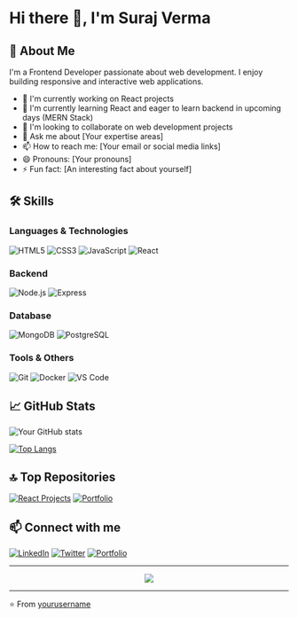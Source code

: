 # Hi there 👋, I'm Suraj Verma

## 🚀 About Me
I'm a Frontend Developer passionate about web development. I enjoy building responsive and interactive web applications.

- 🔭 I'm currently working on React projects
- 🌱 I'm currently learning React and eager to learn backend in upcoming days (MERN Stack)
- 👯 I'm looking to collaborate on web development projects
- 💬 Ask me about [Your expertise areas]
- 📫 How to reach me: [Your email or social media links]
- 😄 Pronouns: [Your pronouns]
- ⚡ Fun fact: [An interesting fact about yourself]

## 🛠️ Skills

### Languages & Technologies
![HTML5](https://img.shields.io/badge/-HTML5-E34F26?style=flat-square&logo=html5&logoColor=white)
![CSS3](https://img.shields.io/badge/-CSS3-1572B6?style=flat-square&logo=css3&logoColor=white)
![JavaScript](https://img.shields.io/badge/-JavaScript-F7DF1E?style=flat-square&logo=javascript&logoColor=black)
![React](https://img.shields.io/badge/-React-61DAFB?style=flat-square&logo=react&logoColor=black)
<!-- Add more frontend technologies -->

### Backend
![Node.js](https://img.shields.io/badge/-Node.js-339933?style=flat-square&logo=nodedotjs&logoColor=white)
![Express](https://img.shields.io/badge/-Express-000000?style=flat-square&logo=express&logoColor=white)
<!-- Add more backend technologies -->

### Database
![MongoDB](https://img.shields.io/badge/-MongoDB-47A248?style=flat-square&logo=mongodb&logoColor=white)
![PostgreSQL](https://img.shields.io/badge/-PostgreSQL-336791?style=flat-square&logo=postgresql&logoColor=white)
<!-- Add more database technologies -->

### Tools & Others
![Git](https://img.shields.io/badge/-Git-F05032?style=flat-square&logo=git&logoColor=white)
![Docker](https://img.shields.io/badge/-Docker-2496ED?style=flat-square&logo=docker&logoColor=white)
![VS Code](https://img.shields.io/badge/-VS%20Code-007ACC?style=flat-square&logo=visual-studio-code&logoColor=white)
<!-- Add more tools -->

## 📈 GitHub Stats

![Your GitHub stats](https://github-readme-stats.vercel.app/api?username=surajverma&show_icons=true&theme=radical)

[![Top Langs](https://github-readme-stats.vercel.app/api/top-langs/?username=surajverma&layout=compact&theme=radical)](https://github.com/anuraghazra/github-readme-stats)

## 🔝 Top Repositories

[![React Projects](https://github-readme-stats.vercel.app/api/pin/?username=surajverma&repo=react-projects&theme=radical)](https://github.com/surajverma/react-projects)
[![Portfolio](https://github-readme-stats.vercel.app/api/pin/?username=surajverma&repo=portfolio&theme=radical)](https://github.com/surajverma/portfolio)

## 📫 Connect with me

[![LinkedIn](https://img.shields.io/badge/LinkedIn-%230077B5.svg?logo=linkedin&logoColor=white)](https://linkedin.com/in/surajverma)
[![Twitter](https://img.shields.io/badge/Twitter-%231DA1F2.svg?logo=Twitter&logoColor=white)](https://twitter.com/surajverma)
[![Portfolio](https://img.shields.io/badge/Portfolio-%23000000.svg?logo=firefox&logoColor=#FF7139)](https://surajverma.com)
<!-- Add more social links -->

---

<p align="center">
  <img src="https://komarev.com/ghpvc/?username=yourusername&color=blueviolet&style=flat">
</p>

---

⭐️ From [yourusername](https://github.com/yourusername)
